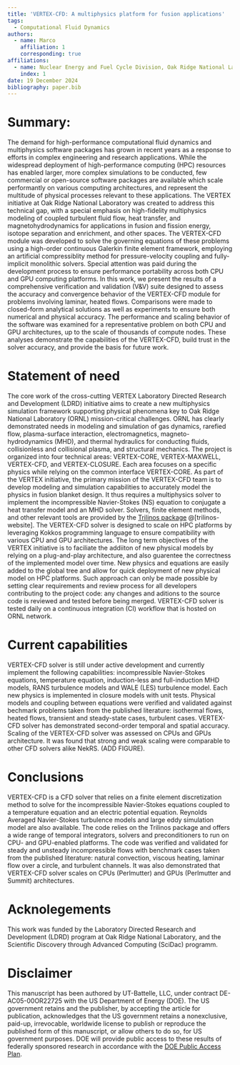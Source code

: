 ```yaml
---
title: 'VERTEX-CFD: A multiphysics platform for fusion applications'
tags:
  - Computational Fluid Dynamics
authors:
  - name: Marco
    affiliation: 1
    corresponding: true
affiliations:
  - name: Nuclear Energy and Fuel Cycle Division, Oak Ridge National Laboratory
    index: 1
date: 19 December 2024
bibliography: paper.bib
---
```


# Summary:

The demand for high-performance computational fluid dynamics and multiphysics software packages has grown in recent years as a response to efforts in complex engineering and research applications. While the widespread deployment of high-performance computing (HPC) resources has enabled larger, more complex simulations to be conducted, few commercial or open-source software packages are available which scale performantly on various computing architectures, and represent the multitude of physical processes relevant to these applications. The VERTEX initiative at Oak Ridge National Laboratory was created to address this technical gap, with a special emphasis on high-fidelity multiphysics modeling of coupled turbulent fluid flow, heat transfer, and magnetohydrodynamics for applications in fusion and fission energy, isotope separation and enrichment, and other spaces. The VERTEX-CFD module was developed to solve the governing equations of these problems using a high-order continuous Galerkin finite element framework, employing an artificial compressiblity method for pressure-velocity coupling and fully-implicit monolithic solvers. Special attention was paid during the development process to ensure performance portability across both CPU and GPU computing platforms. In this work, we present the results of a comprehensive verification and validation (V&V) suite designed to assess the accuracy and convergence behavior of the VERTEX-CFD module for problems involving laminar, heated flows. Comparisons were made to closed-form analytical solutions as well as experiments to ensure both numerical and physical accuracy. The performance and scaling behavior of the software was examined for a representative problem on both CPU and GPU architectures, up to the scale of thousands of compute nodes. These analyses demonstrate the capabilities of the VERTEX-CFD, build trust in the solver accuracy, and provide the basis for future work.


# Statement of need

The core work of the cross-cutting VERTEX Laboratory Directed Research and Development (LDRD) initiative aims to create a new multiphysics simulation framework supporting physical phenomena key to Oak Ridge National Laboratory (ORNL) mission-critical challenges. ORNL has clearly demonstrated needs in modeling and simulation of gas dynamics, rarefied flow, plasma-surface interaction, electromagnetics, magneto-hydrodynamics (MHD), and thermal hydraulics for conducting fluids, collisionless and collisional plasma, and structural mechanics. The project is organized into four technical areas: VERTEX-CORE, VERTEX-MAXWELL, VERTEX-CFD, and VERTEX-CLOSURE. Each area focuses on a specific physics while relying on the common interface VERTEX-CORE.
As part of the VERTEX initiative, the primary mission of the VERTEX-CFD team is to develop modeling and simulation capabilities to accurately model the physics in fusion blanket design. It thus requires a multiphysics solver to implement the incompressible Navier-Stokes (NS) equation to conjugate a heat transfer model and an MHD solver. Solvers, finite element methods, and other relevant tools are provided by the [Trilinos package](https://trilinos.github.io/) @[trilinos-website]. The VERTEX-CFD solver is designed to scale on HPC platforms by leveraging Kokkos programming language to ensure compatibility with various CPU and GPU architectures.
The long term objectives of the VERTEX initiative is to faciliate the addiiton of new physical models by relying on a plug-and-play architecture, and also guarentee the correctness of the implemented model over time. New physics and equations are easily added to the global tree and allow for quick deployment of new physical model on HPC platforms. Such approach can only be made possible by setting clear requirements and review process for all developers contributing to the project code: any changes and aditions to the source code is reviewed and tested before being merged. VERTEX-CFD solver is tested daily on a continuous integration (CI) workflow that is hosted on ORNL network.


# Current capabilities

VERTEX-CFD solver is still under active development and currently implement the following capabilities: incompressible Navier-Stokes equations, temperature equation, induction-less and full-induction MHD models, RANS turbulence models and WALE (LES) turbulence model. Each new physics is implemented in closure models with unit tests. Physical models and coupling between equations were verified and validated against bechmark problems taken from the published literature: isothermal flows, heated flows, transient and steady-state cases, turbulent cases. VERTEX-CFD solver has demonstrated second-order temporal and spatial accuracy. Scaling of the VERTEX-CFD solver was assessed on CPUs and GPUs architecture. It was found that strong and weak scaling were comparable to other CFD solvers alike NekRS. (ADD FIGURE).


# Conclusions

VERTEX-CFD is a CFD solver that relies on a finite element discretization method to solve for the incompressible Navier-Stokes equations coupled to a temperature equation and an electric potential equation. Reynolds Averaged Navier-Stokes turbulence models and large eddy simulation model are also available. The code relies on the  Trilinos package and offers a wide range of temporal integrators, solvers and preconditioners to run on CPU- and GPU-enabled platforms. The code was verified and validated for steady and unsteady incompressible flows with benchmark cases taken from the published literature: natural convection, viscous heating, laminar flow over a circle, and turbulent channels. It was also demonstrated that VERTEX-CFD solver scales on CPUs (Perlmutter) and GPUs (Perlmutter and Summit) architectures.


# Acknolegements

This work was funded by the Laboratory Directed Research and Development (LDRD) program at Oak Ridge National Laboratory, and the Scientific Discovery through Advanced Computing (SciDac) programm.


# Disclaimer

This manuscript has been authored by UT-Battelle, LLC, under contract DE-AC05-00OR22725 with the US Department of Energy (DOE). The US government retains and the publisher, by accepting the article for publication, acknowledges that the US government retains a nonexclusive, paid-up, irrevocable, worldwide license to publish or reproduce the published form of this manuscript, or allow others to do so, for US government purposes. DOE will provide public access to these results of federally sponsored research in accordance with the [DOE Public Access Plan](http://energy.gov/downloads/doe-public-access-plan).
